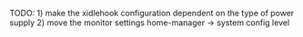TODO: 
    1) make the xidlehook configuration dependent on the type of power supply
    2) move the monitor settings home-manager -> system config level
